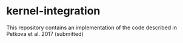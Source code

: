 # kernel-integration
This repository contains an implementation of the code described in Petkova et al. 2017 (submitted)

